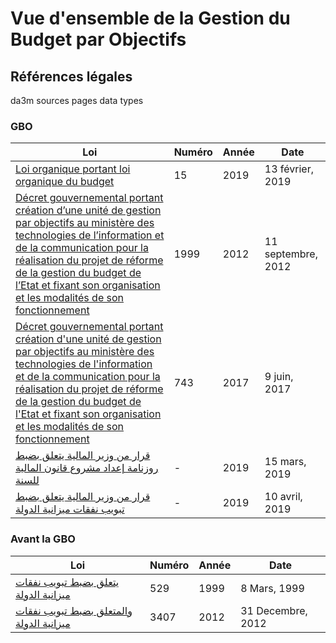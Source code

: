# Vue d'ensemble de la Gestion du Budget par Objectifs

## Références légales

da3m sources pages data types

### GBO

|  Loi                                                                                                                                                                                                                                                                                                                     	| Numéro 	|  Année 	| Date               	|
|--------------------------------------------------------------------------------------------------------------------------------------------------------------------------------------------------------------------------------------------------------------------------------------------------------------------------	|--------	|--------	|--------------------	|
| [Loi organique portant loi organique du budget](https://bit.ly/2mceFwU)                                                                                                                                                                                                                                                  	| 15     	| 2019   	| 13 février, 2019   	|
| [Décret gouvernemental portant création d’une unité de gestion par objectifs au ministère des technologies de l’information et de la communication pour la réalisation du projet de réforme de la gestion du budget de l’Etat et fixant son organisation et les modalités de son fonctionnement](https://bit.ly/2lQnR9Q) 	| 1999   	| 2012   	| 11 septembre, 2012 	|
| [Décret gouvernemental portant création d'une unité de gestion par objectifs au ministère des technologies de l'information et de la communication pour la réalisation du projet de réforme de la gestion du budget de l'Etat et fixant son organisation et les modalités de son fonctionnement](https://bit.ly/2m5NhAu) 	| 743    	| 2017   	| 9 juin, 2017       	|
| [قرار من وزير المالية يتعلق بضبط روزنامة إعداد مشروع قانون المالية للسنة](https://bit.ly/2m5OF6a)                                                                                                                                                                                                                        	| -      	| 2019   	| 15 mars, 2019      	|
| [قرار من وزير المالية يتعلق بضبط تبويب نفقات ميزانية الدولة](https://bit.ly/2mdTMBu)                                                                                                                                                                                                                                     	| -      	| 2019   	| 10 avril, 2019     	|

### Avant la GBO

| Loi                                                                | Numéro | Année | Date              |
|--------------------------------------------------------------------|--------|-------|-------------------|
| [يتعلق بضبط تبويب نفقات ميزانية الدولة](https://bit.ly/2kjC7aQ)    | 529    | 1999  | 8 Mars, 1999      |
| [والمتعلق بضبط تبويب نفقات ميزانية الدولة](https://bit.ly/2kq3z70) | 3407   | 2012  | 31 Decembre, 2012 |

